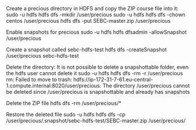 Create a precious directory in HDFS and copy the ZIP course file into it:
sudo -u hdfs hdfs dfs -mkdir /user/precious
sudo -u hdfs hdfs dfs -chown centos /user/precious
hdfs dfs -put SEBC-master.zip /user/precious


Enable snapshots for precious
sudo -u hdfs hdfs dfsadmin -allowSnapshot /user/precious

Create a snapshot called sebc-hdfs-test
hdfs dfs -createSnapshot /user/precious sebc-hdfs-test

Delete the directory: It is not possible to delete a snapshottable folder, even the hdfs user cannot delete it
sudo -u hdfs hdfs dfs -rm -r /user/precious  
rm: Failed to move to trash: hdfs://ip-172-31-7-61.eu-central-1.compute.internal:8020/user/precious: The directory /user/precious cannot be deleted since /user/precious is snapshottable and already has snapshots

Delete the ZIP file
hdfs dfs -rm  /user/precious/*

Restore the deleted file
sudo -u hdfs hdfs dfs -cp /user/precious/.snapshot/sebc-hdfs-test/SEBC-master.zip /user/precious/

